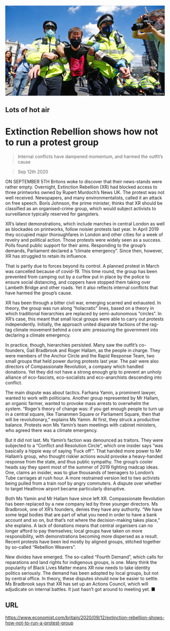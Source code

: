 ![](./images/20200912_BRP002_0.jpg)

## Lots of hot air

# Extinction Rebellion shows how not to run a protest group

> Internal conflicts have dampened momentum, and harmed the outfit’s cause

> Sep 12th 2020

ON SEPTEMBER 5TH Britons woke to discover that their news-stands were rather empty. Overnight, Extinction Rebellion (XR) had blocked access to three printworks owned by Rupert Murdoch’s News UK. The protest was not well received. Newspapers, and many environmentalists, called it an attack on free speech. Boris Johnson, the prime minister, thinks that XR should be classified as an organised-crime group, which would subject activists to surveillance typically reserved for gangsters.

XR’s latest demonstrations, which include marches in central London as well as blockades on printworks, follow noisier protests last year. In April 2019 they occupied major thoroughfares in London and other cities for a week of revelry and political action. Those protests were widely seen as a success. Polls found public support for their aims. Responding to the group’s demands, Parliament declared a “climate emergency”. Since then, however, XR has struggled to retain its influence.

That is partly due to forces beyond its control. A planned protest in March was cancelled because of covid-19. This time round, the group has been prevented from camping out by a curfew put in place by the police to ensure social distancing, and coppers have stopped them taking over Lambeth Bridge and other roads. Yet it also reflects internal conflicts that have harmed the group’s cause.

XR has been through a bitter civil war, emerging scarred and exhausted. In theory, the group was run along “holacratic” lines, based on a theory in which traditional hierarchies are replaced by semi-autonomous “circles”. In XR’s case, this meant that small local groups were able to carry out protests independently. Initially, the approach united disparate factions of the rag-tag climate movement behind a core aim: pressuring the government into declaring a climate emergency.

In practice, though, hierarchies persisted. Many saw the outfit’s co-founders, Gail Bradbrook and Roger Hallam, as the people in charge. They were members of the Anchor Circle and the Rapid Response Team, two small groups that held power during protests last year. The pair were also directors of Compassionate Revolution, a company which handled donations. Yet they did not have a strong enough grip to prevent an unholy alliance of eco-fascists, eco-socialists and eco-anarchists descending into conflict.

The main dispute was about tactics. Farhana Yamin, a prominent lawyer, wanted to work with politicians. Another group represented by Mr Hallam, an organic farmer, wanted to provoke mass arrests to overwhelm the system. “Roger’s theory of change was: if you get enough people to turn up in a central square, like Tiananmen Square or Parliament Square, then that will be revolutionary,” explains Ms Yamin. At first, they struck a productive balance. Protests won Ms Yamin’s team meetings with cabinet ministers, who agreed there was a climate emergency.

But it did not last. Ms Yamin’s faction was denounced as traitors. They were subjected to a “Conflict and Resolution Circle”, which one insider says “was basically a hippie way of saying ‘Fuck off’”. That handed more power to Mr Hallam’s group, who thought riskier actions would provoke a heavy-handed response from the state, and thus public sympathy. The group’s cooler heads say they spent most of the summer of 2019 fighting madcap ideas. One, claims an insider, was to glue thousands of teenagers to London’s Tube carriages at rush hour. A more restrained version led to two activists being pulled from a train roof by angry commuters. A dispute over whether to target Heathrow airport became particularly disruptive.

Both Ms Yamin and Mr Hallam have since left XR. Compassionate Revolution has been replaced by a new company led by three younger directors. Ms Bradbrook, one of XR’s founders, denies they have any authority. “We have some legal bodies that are part of what you need in order to have a bank account and so on, but that’s not where the decision-making takes place,” she explains. A lack of donations means that central organisers can no longer afford to pay themselves; local groups have taken on more responsibility, with demonstrations becoming more dispersed as a result. Recent protests have been led mostly by aligned groups, stitched together by so-called “Rebellion Weavers”.

New divides have emerged. The so-called “Fourth Demand”, which calls for reparations and land rights for indigenous groups, is one. Many think the popularity of Black Lives Matter means XR now needs to take identity politics seriously. The demand has been adopted by local groups, but not by central office. In theory, these disputes should now be easier to settle. Ms Bradbrook says that XR has set up an Actions Council, which will adjudicate on internal battles. It just hasn’t got around to meeting yet. ■

## URL

https://www.economist.com/britain/2020/09/12/extinction-rebellion-shows-how-not-to-run-a-protest-group
